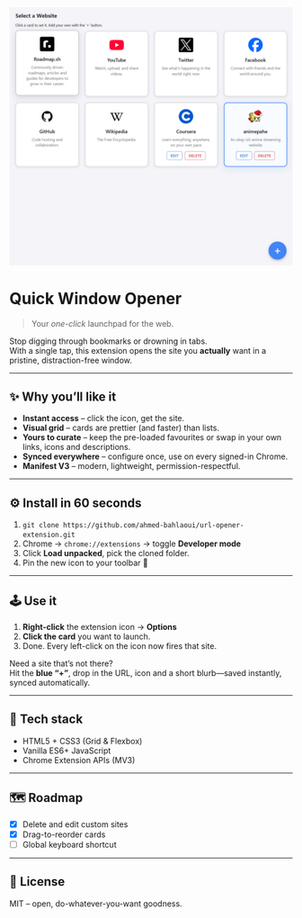 <!-- Quick Window Opener 🚀 -->

![demo](./images/demo.png)

# Quick Window Opener

> Your _one-click_ launchpad for the web.

Stop digging through bookmarks or drowning in tabs.  
With a single tap, this extension opens the site you **actually** want in a pristine, distraction-free window.

---

## ✨ Why you’ll like it

- **Instant access** – click the icon, get the site.
- **Visual grid** – cards are prettier (and faster) than lists.
- **Yours to curate** – keep the pre-loaded favourites or swap in your own links, icons and descriptions.
- **Synced everywhere** – configure once, use on every signed-in Chrome.
- **Manifest V3** – modern, lightweight, permission-respectful.

---

## ⚙️ Install in 60 seconds

1. `git clone https://github.com/ahmed-bahlaoui/url-opener-extension.git`
2. Chrome → `chrome://extensions` → toggle **Developer mode**
3. Click **Load unpacked**, pick the cloned folder.
4. Pin the new icon to your toolbar 🍻

---

## 🕹️ Use it

1. **Right-click** the extension icon → **Options**
2. **Click the card** you want to launch.
3. Done. Every left-click on the icon now fires that site.

Need a site that’s not there?  
Hit the **blue “+”**, drop in the URL, icon and a short blurb—saved instantly, synced automatically.

---

## 🧰 Tech stack

- HTML5 + CSS3 (Grid & Flexbox)
- Vanilla ES6+ JavaScript
- Chrome Extension APIs (MV3)

---

## 🗺️ Roadmap

- [x] Delete and edit custom sites
- [x] Drag-to-reorder cards
- [ ] Global keyboard shortcut

---

## 📄 License

MIT – open, do-whatever-you-want goodness.
